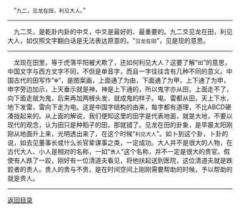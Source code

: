 &emsp;“``九二，见龙在田，利见大人。``”
___
&emsp;九二爻，是乾卦内卦的中爻，中爻是最好的、最重要的。九二爻见龙在田，利见大人，如仅照文字翻白话是无法表达原意的。“``见龙在田``”，见是现的意思。
___
&emsp;龙现在田里，等于虎落平阳被犬欺了，还如何利见大人？这要了解“``田``”的意思，中国文字与西方文字不同，不但是单音字，而且一字往往含有几种不同的意义。中国古代的田写作“<font size=4>``⊕``</font>”，是图案画，上面通了为由，下面通了为甲，上下通了为申，申字旁边加示，上天垂示就是神，神是上下通的，所以鬼字亦从田，上面走不了，向下面走就为鬼，后来再加两根头发，就成鬼的样子。电、雷都从田，天上下水，地下发雷，雷向下走为电。这是中国字结构的由来，每字都有道理，不比ABCD硬凑拢起来的。从上面的解说，我们便知这里的田字是代表地面，就是大地，不要以现代的观念，认为田只是种稻子的田，那就错了。见龙在田的卦象，是早晨太阳刚刚从地面升上来，光明透出来了，在这个时候“``利见大人``”。如卜到这个卦，卜卦的说，如去见董事长或什么长官辈谋事之类，一定成功。大人并不是很大的人物，在古代大人、小人是相对的名称，一如“``贵人``”这个名称，并不一定是很大的贵官。假使有人跌了一跤，刚好有一位清道夫看见，将他扶起送到医院，这位清道夫就是跌跤者的贵人。贵人的贵与不贵，是在时间空间上刚刚需要帮助的时候，予以帮助的就是贵人。
___
[返回目录](../../master/README.md#目录)